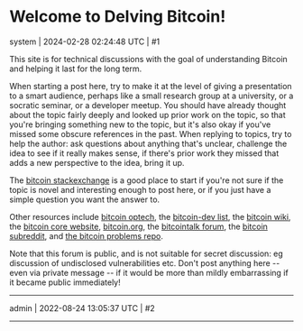 # Welcome to Delving Bitcoin!

system | 2024-02-28 02:24:48 UTC | #1

This site is for technical discussions with the goal of understanding Bitcoin and helping it last for the long term.

When starting a post here, try to make it at the level of giving a presentation to a smart audience, perhaps like a small research group at a university, or a socratic seminar, or a developer meetup. You should have already thought about the topic fairly deeply and looked up prior work on the topic, so that you're bringing something new to the topic, but it's also okay if you've missed some obscure references in the past. When replying to topics, try to help the author: ask questions about anything that's unclear, challenge the idea to see if it really makes sense, if there's prior work they missed that adds a new perspective to the idea, bring it up.

The [bitcoin stackexchange](https://bitcoin.stackexchange.com/) is a good place to start if you're not sure if the topic is novel and interesting enough to post here, or if you just have a simple question you want the answer to.

Other resources include [bitcoin optech](https://bitcoinops.org/), the [bitcoin-dev list](https://gnusha.org/pi/bitcoindev/CABaSBaxDjj6ySBx4v+rmpfrw4pE9b=JZJPzPQj_ZUiBg1HGFyA@mail.gmail.com/T/#u), the [bitcoin wiki](https://en.bitcoin.it/), the [bitcoin core website](https://www.bitcoincore.org/), [bitcoin.org](https://bitcoin.org/), the [bitcointalk forum](https://bitcointalk.org/), the [bitcoin subreddit](https://www.reddit.com/r/Bitcoin/), and [the bitcoin problems repo](https://github.com/bitcoin-problems/bitcoin-problems.github.io).

Note that this forum is public, and is not suitable for secret discussion: eg discussion of undisclosed vulnerabilities etc. Don't post anything here -- even via private message -- if it would be more than mildly embarrassing if it became public immediately!

-------------------------

admin | 2022-08-24 13:05:37 UTC | #2



-------------------------

